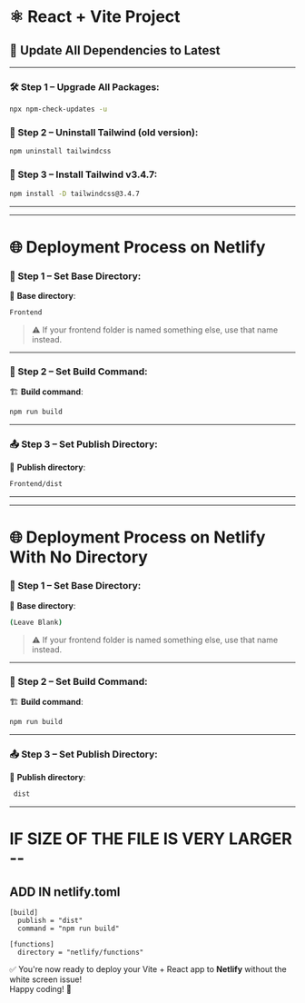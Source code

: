 
# ⚛️ React + Vite Project

## 🔄 Update All Dependencies to Latest
--- --- --- --- --- --- --- --- --- --- --- --- --- --- --- --- --- --- --- --- --- --- --- --- --- 

### 🛠 Step 1 – Upgrade All Packages:
```bash
npx npm-check-updates -u
```

### 🧹 Step 2 – Uninstall Tailwind (old version):
```bash
npm uninstall tailwindcss
```

### 🚀 Step 3 – Install Tailwind v3.4.7:
```bash
npm install -D tailwindcss@3.4.7
```
--- --- --- --- --- --- --- --- --- --- --- --- --- --- --- --- --- --- --- --- --- --- --- --- --- 

 

--- --- --- --- --- --- --- --- --- --- --- --- --- --- --- --- --- --- --- --- --- --- --- --- --- 


# 🌐 Deployment Process on Netlify

### 🧭 Step 1 – Set Base Directory:
📁 **Base directory**:
```bash
Frontend
```
> ⚠️ If your frontend folder is named something else, use that name instead.

---

### 🔧 Step 2 – Set Build Command:
🏗 **Build command**:
```bash
npm run build
```

---

### 📤 Step 3 – Set Publish Directory:
📂 **Publish directory**:
```bash
Frontend/dist
```


--- --- --- --- --- --- --- --- --- --- --- --- --- --- --- --- --- --- --- --- --- --- --- --- --- 









--- --- --- --- --- --- --- --- --- --- --- --- --- --- --- --- --- --- --- --- --- --- --- --- --- 

# 🌐 Deployment Process on Netlify With No Directory

### 🧭 Step 1 – Set Base Directory:
📁 **Base directory**:
```bash
(Leave Blank)
```
> ⚠️ If your frontend folder is named something else, use that name instead.

---

### 🔧 Step 2 – Set Build Command:
🏗 **Build command**:
```bash
npm run build
```

---

### 📤 Step 3 – Set Publish Directory:
📂 **Publish directory**:
```bash
 dist
```




--- --- --- --- --- --- --- --- --- --- --- --- --- --- --- --- --- --- --- --- --- --- --- --- ---  






# IF SIZE OF THE FILE IS VERY LARGER --

## ADD IN netlify.toml 

```
[build]
  publish = "dist"
  command = "npm run build"

[functions]
  directory = "netlify/functions"

```



✅ You're now ready to deploy your Vite + React app to **Netlify** without the white screen issue!  
Happy coding! 🚀
